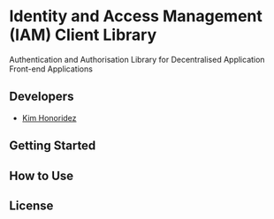 # Identity and Access Management (IAM) Client Library
Authentication and Authorisation Library for Decentralised Application Front-end Applications

## Developers
 - [Kim Honoridez](https://github.com/kim-energyweb>)

## Getting Started

## How to Use

## License
